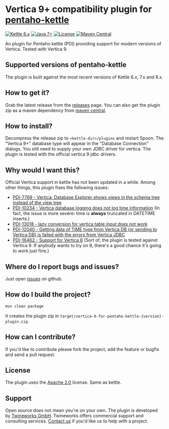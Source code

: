 # Vertica 9+ compatibility plugin for [pentaho-kettle](https://github.com/pentaho/pentaho-kettle)

[![Kettle 6.x](https://img.shields.io/badge/pentaho_kettle-6.x--8.x-4c7e9f.svg)](https://github.com/pentaho/pentaho-kettle)
[![Java 7+](https://img.shields.io/badge/java-7+-4c7e9f.svg)](http://java.oracle.com)
[![License](https://img.shields.io/badge/license-Apache--2.0-4c7e9f.svg)](https://raw.githubusercontent.com/twineworks/vertica-9-for-pentaho-kettle/master/LICENSE.txt)
[![Maven Central](https://maven-badges.herokuapp.com/maven-central/com.twineworks/vertica-9-for-pentaho-kettle/badge.svg)](http://search.maven.org/#search|gav|1|g:"com.twineworks"%20AND%20a:"vertica-9-for-pentaho-kettle")

An plugin for Pentaho kettle (PDI) providing support for modern versions of Vertica. Tested with Vertica 9. 

## Supported versions of pentaho-kettle
The plugin is built against the most recent versions of Kettle 6.x, 7.x and 8.x.

## How to get it?
Grab the latest release from the [releases](https://github.com/twineworks/vertica-9-for-pentaho-kettle/releases) page.
You can also get the plugin zip as a maven dependency from [maven central](http://search.maven.org/#search|gav|1|g:"com.twineworks"%20AND%20a:"vertica-9-for-pentaho-kettle"). 

## How to install?
Decompress the release zip to `<kettle-dir>/plugins` and restart Spoon. The "Vertica 9+" database type will appear in the "Database Connection" dialogs. You still need to supply your own JDBC driver for vertica.
The plugin is tested with the official vertica 9 jdbc drivers. 

## Why would I want this?
Official Vertica support in kettle has not been updated in a while. Among other things, this plugin fixes the following issues:
- [PDI-7769 - Vertica: Database Explorer shows views in the schema tree instead of the view tree](http://jira.pentaho.com/browse/PDI-7769)
- [PDI-10234 - Vertica database logging does not log time information](http://jira.pentaho.com/browse/PDI-10234) (In fact, the issue is more severe: time is **always** truncated in DATETIME inserts.)
- [PDI-13018 - lazy conversion for vertica table input does not work](http://jira.pentaho.com/browse/PDI-13018)
- [PDI-12040 - Getting data of TIME type from Vertica DB (or sending to Vertica DB) is failed with the errors from Vertica JDBC](http://jira.pentaho.com/browse/PDI-12040)
- [PDI-16462 - Support for Vertica 8](http://jira.pentaho.com/browse/PDI-16462) (Sort of, the plugin is tested against Vertica 9. If anybody wants to try on 8, there's a good chance it's going to work just fine.)
   
## Where do I report bugs and issues?
Just open [issues](https://github.com/twineworks/vertica-9-for-pentaho-kettle/issues) on github.

## How do I build the project?
```bash
mvn clean package
```
It creates the plugin zip in `target/vertica-9-for-pentaho-kettle-{version}-plugin.zip`.

## How can I contribute?
If you'd like to contribute please fork the project, add the feature or bugfix and send a pull request.

## License
The plugin uses the [Apache 2.0](https://www.apache.org/licenses/LICENSE-2.0) license. Same as kettle.

## Support
Open source does not mean you're on your own. The plugin is developed by [Twineworks GmbH](http://twineworks.com). Twineworks offers commercial support and consulting services. [Contact us](mailto:hi@twineworks.com) if you'd like us to help with a project.
  
